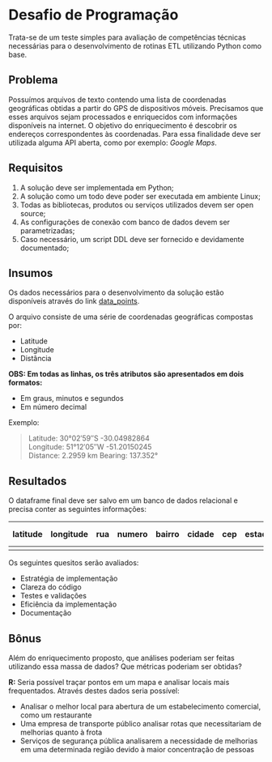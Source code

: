 # Desafio de Programação

Trata-se de um teste simples para avaliação de competências técnicas necessárias para o desenvolvimento de rotinas ETL utilizando Python como base.

## Problema

Possuímos arquivos de texto contendo uma lista de coordenadas geográficas obtidas a partir do GPS de dispositivos móveis. Precisamos que esses arquivos sejam processados e enriquecidos com informações disponíveis na internet. O objetivo do enriquecimento é descobrir os endereços correspondentes às coordenadas. Para essa finalidade deve ser utilizada alguma API aberta, como por exemplo: _Google Maps_.

## Requisitos

1. A solução deve ser implementada em Python;
2. A solução como um todo deve poder ser executada em ambiente Linux;
3. Todas as bibliotecas, produtos ou serviços utilizados devem ser open source;
4. As configurações de conexão com banco de dados devem ser parametrizadas;
5. Caso necessário, um script DDL deve ser fornecido e devidamente documentado;

## Insumos

Os dados necessários para o desenvolvimento da solução estão disponíveis através do link
[data_points](https://s3.amazonaws.com/dev.etl.python/datasets/data_points.tar.gz).

O arquivo consiste de uma série de coordenadas geográficas compostas por:

- Latitude
- Longitude
- Distância

**OBS: Em todas as linhas, os três atributos são apresentados em dois formatos:**

- Em graus, minutos e segundos
- Em número decimal

Exemplo:

> Latitude: 30°02′59″S   -30.04982864  
> Longitude: 51°12′05″W   -51.20150245  
> Distance: 2.2959 km  Bearing: 137.352°  

## Resultados

O dataframe final deve ser salvo em um banco de dados relacional e precisa conter as seguintes informações:

|latitude|longitude|rua|numero|bairro|cidade|cep|estado|pais|endereço completo|
|--------|---------|---|------|------|------|---|------|----|-----------------|
|        |         |   |      |      |      |   |      |    |                 |

Os seguintes quesitos serão avaliados:

- Estratégia de implementação
- Clareza do código
- Testes e validações
- Eficiência da implementação
- Documentação

## Bônus

Além do enriquecimento proposto, que análises poderiam ser feitas utilizando essa massa de dados? Que métricas poderiam ser obtidas?


**R:** Seria possível traçar pontos em um mapa e analisar locais mais frequentados. Através destes dados seria possível:

- Analisar o melhor local para abertura de um estabelecimento comercial, como um restaurante
- Uma empresa de transporte público analisar rotas que necessitariam de melhorias quanto à frota
- Serviços de segurança pública analisarem a necessidade de melhorias em uma determinada região devido à maior concentração de pessoas